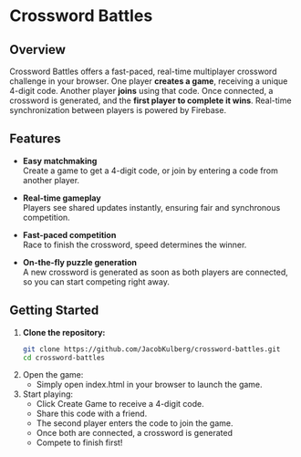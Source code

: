 # Crossword Battles

## Overview

Crossword Battles offers a fast-paced, real-time multiplayer crossword challenge in your browser. One player **creates a game**, receiving a unique 4-digit code. Another player **joins** using that code. Once connected, a crossword is generated, and the **first player to complete it wins**. Real-time synchronization between players is powered by Firebase.

## Features

- **Easy matchmaking**  
  Create a game to get a 4-digit code, or join by entering a code from another player.

- **Real-time gameplay**  
  Players see shared updates instantly, ensuring fair and synchronous competition.

- **Fast-paced competition**  
  Race to finish the crossword, speed determines the winner.

- **On-the-fly puzzle generation**  
  A new crossword is generated as soon as both players are connected, so you can start competing right away.

## Getting Started

1. **Clone the repository:**
   ```bash
   git clone https://github.com/JacobKulberg/crossword-battles.git
   cd crossword-battles
2. Open the game:<br>
    - Simply open index.html in your browser to launch the game.
3. Start playing:<br>
    - Click Create Game to receive a 4-digit code.
    - Share this code with a friend.
    - The second player enters the code to join the game.
    - Once both are connected, a crossword is generated
    - Compete to finish first!
